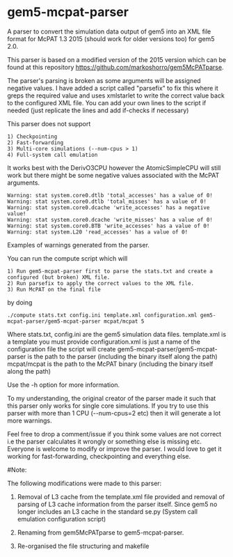 # gem5-mcpat-parser
A parser to convert the simulation data output of gem5 into an XML file format for McPAT 1.3 2015 (should work for older versions too) for gem5 2.0.

This parser is based on a modified version of the 2015 version which can be found at this repository https://github.com/markoshorro/gem5McPATparse.

The parser's parsing is broken as some arguments will be assigned negative values. I have added a script called "parsefix" to fix this where it greps the required value and uses xmlstarlet to write the
correct value back to the configured XML file. You can add your own lines to the script if needed (just replicate the lines and add if-checks if necessary)

This parser does not support

	1) Checkpointing
	2) Fast-forwarding
	3) Multi-core simulations (--num-cpus > 1)
	4) Full-system call emulation

It works best with the DerivO3CPU however the AtomicSimpleCPU will still work but there might be some negative values associated with the McPAT arguments.

	Warning: stat system.core0.dtlb 'total_accesses' has a value of 0!
	Warning: stat system.core0.dtlb 'total_misses' has a value of 0!
	Warning: stat system.core0.dcache 'write_accesses' has a negative value!
	Warning: stat system.core0.dcache 'write_misses' has a value of 0!
	Warning: stat system.core0.BTB 'write_accesses' has a value of 0!
	Warning: stat system.L20 'read_accesses' has a value of 0!

Examples of warnings generated from the parser.

You can run the compute script which will 

	1) Run gem5-mcpat-parser first to parse the stats.txt and create a configured (but broken) XML file.
	2) Run parsefix to apply the correct values to the XML file.
	3) Run McPAT on the final file

by doing 
	
	./compute stats.txt config.ini template.xml configuration.xml gem5-mcpat-parser/gem5-mcpat-parser mcpat/mcpat 5

Where 
	stats.txt, config.ini are the gem5 simulation data files.
	template.xml is a template you must provide 
	configuration.xml is just a name of the configuration file the script will create
	gem5-mcpat-parser/gem5-mcpat-parser is the path to the parser (including the binary itself along the path)
	mcpat/mcpat is the path to the McPAT binary (including the binary itself along the path)

Use the -h option for more information.

To my understanding, the original creator of the parser made it such that this parser only works for single core simulations. If you try to use this parser with more than 1 CPU (--num-cpus=2 etc) then it will generate a lot more warnings.

Feel free to drop a comment/issue if you think some values are not correct i.e the parser calculates it wrongly or something else is missing etc. Everyone is welcome to modify or improve the parser. 
I would love to get it working for fast-forwarding, checkpointing and everything else.

#Note:

The following modifications were made to this parser:

1) Removal of L3 cache from the template.xml file provided and removal of parsing of L3 cache information from the parser itself. Since gem5 no longer includes an L3 cache in the standard se.py (System call emulation configuration script) 

2) Renaming from gem5McPATparse to gem5-mcpat-parser.

3) Re-organised the file structuring and makefile 


